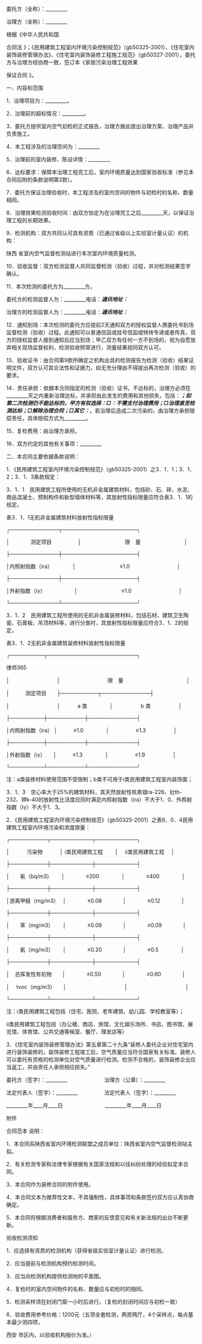 
 




 

  委托方（全称）：_________
  
治理方（全称）：_________
  
根据《中华人民共和国
  
合同法
》；《民用建筑工程室内环境污染控制规范》（gb50325-2001）、《住宅室内装饰装修管理办法》、《住宅室内装饰装修工程施工规范》（gb50327-2001），委托方与治理方经协商一致，签订本《家居污染治理工程效果
  
保证合同
》。
  
一、内容和范围
  
1．治理项目为：_________。
  
2．治理前的超标情况：_________。
  
3．委托方提供室内空气初检的正式报告，治理方据此提出治理方案、治理产品并负责施工。
  
4．本工程涉及的治理空间为：_________
  
5．治理前的室内装修、陈设详情：_________
  
6．达标要求：保障本治理工程完工后，室内环境质量达到国家验收标准（参见本合同后附的条款说明第2款）。
  
7．委托方保证治理验收时，本工程涉及的室内空间的物件与初检时的名称、数量相同。
  
8．治理效果检测验收时间：由双方协定为在治理完工之后_________天，以保证治理工程的长期效果。
  
9．检测机构：双方共同认可具有资质（已通过省级以上实验室计量认证）的机构：
  
陕西
省室内空气监督检测站进行本次室内环境质量检测。
  
10．验收监督：双方检测监督人共同监督检测（验收）过程，并对检测结果签字确认。
  
11．本次检测的委托方为_________方。
  
委托方的检测监督人为：_________电话：_________通讯地址：_________
  
治理方的检测监督人为：_________电话：_________通讯地址：_________　　　　　　　　
  
12．通知到场：本次检测的委托方应提前2天通知双方的授权监督人携委托书到场监督检测（验收）过程。此通知可以普通信函或挂号信函或特快专递或者传真，双方的授权监督人接到通知后应当到场；甲乙双方有任何一方不到场的，视为自愿放弃相关现场监督权利，检测验收照常进行，测量结果视同双方认可。
  
13．验收证书：由合同第9款所确定之机构出具的检测报告为检测（验收）结果证明文件，双方认可其合法性和证据力，如无充分理由不得提出再次检测（验收）的要求。
  
14．责任承担：依据本合同指定的检测（验收）证书，不达标的，治理方必须在_________天之内重新治理达标，并承担由此发生的费用和其他损失，包括：_________；如第二次检测仍不能达标的，甲方有权选择：□：不需支付治理费用；□治理直至检测达标；□解除治理合同；□其它：_________。若治理后造成二次污染的，由治理方承担赔偿责任，具体赔偿方式为_________。
  
15．复检费用：由治理方承担。
  
16．双方约定的其他有关事项：_________
  
二、本合同主要依据条款说明：
  
1．《民用建筑工程室内环境污染控制规范》（gb50325-2001）之3．1．1；3．1．2；3．1．3条款规定：
  
3．1．1　民用建筑工程所使用的无机非金属建筑材料，包括砂、石、砖、水泥、商品混凝土、预制构件和新型墙体材料等，其放射性指标限量应符合表3．1．1的规定。
  
表3．1．1无机非金属建筑材料放射性指标限量
  
┌─────────────┬────────────────────┐
  
│　　　　测定项目　　　　　│　　　　　　　　 限　量　　　　　　　　 │
  
├─────────────┼────────────────────┤
  
│内照射指数（ira）　　　　 │　　　　　　　　 ≤1.0　　　　　　　　　│
  
├─────────────┼────────────────────┤
  
│外射指数（iγ）　　　　　　│　　　　　　　　 ≤1.0　　　　　　　　　│
  
└─────────────┴────────────────────┘ 
  
3．1．2　民用建筑工程所使用的无机非金属装修材料，包括石材、建筑卫生陶瓷、石膏板、吊顶材料等，进行分类时，其放射性指标限量应符合3．1．2的规定。
  
表3．1．2无机非金属建筑装修材料放射性指标限量
  
┌─────────┬────────────────────────┐
  

 




 
律师365






│　　　　　　　　　│　　　　　　　　　限　量　　　　　　　　　　　　│

│　　　测定项目　　├──────────┬─────────────┤

│　　　　　　　　　│　　　 a 类　　　　 │　　　　　 b 类　　　　　 │

├─────────┼──────────┼─────────────┤

│内照射指数（ira） │　　　≤1.0　　　　 │　　　　　≤1.3　　　　　 │

├─────────┼──────────┼─────────────┤

│外射指数（iγ）　　│　　　≤1.3　　　　 │　　　　　≤1.9　　　　　 │

└─────────┴──────────┴─────────────┘ 

注：a类装修材料使用范围不受限制；b类不可用于ⅰ类民用建筑工程室内装饰面；

3．1．3　空心率大于25%的建筑材料，其天然放射性核素镭ra-226、钍th-232、钾k-40的放射性比活度应同时满足内照射指数（ira）不大于1．0、外照射指数（iγ）不大于1．3。

2．《民用建筑工程室内环境污染控制规范》（gb50325-2001）之表6．0．4民用建筑工程室内环境污染和浓度限量：

┌──────────┬───────────┬───────────┐

│　　　 污染物　　　 │ ⅰ类民用建筑工程　　 │　 ⅱ类民用建筑工程　 │

├──────────┼───────────┼───────────┤

│　　氡（bq/m3）　　 │　　　　≤200　　　　 │　　　　≤400　　　　 │

├──────────┼───────────┼───────────┤

│游离甲醛（mg/m3）　 │　　　　≤0.08　　　　│　　　　≤0.12　　　　│

├──────────┼───────────┼───────────┤

│　　苯（mg/m3）　　 │　　　　≤0.09　　　　│　　　　≤0.09　　　　│

├──────────┼───────────┼───────────┤

│　　氨（mg/m3）　　 │　　　　≤0.20　　　　│　　　　≤0.5　　　　 │

├──────────┼───────────┼───────────┤

│　总挥发性有机物　　│　　　　≤0.50　　　　│　　　　≤0.60　　　　│

│　 tvoc（mg/m3）　　│　　　　　　　　　　　│　　　　　　　　　　　│

└──────────┴───────────┴───────────┘

注：ⅰ类民用建筑工程包括（住宅、医院、老年建筑、幼儿园、学校教室等）；

ⅱ类民用建筑工程包括（办公楼、商店、旅馆、文化娱乐场所、书店、图书馆、展览馆、体育馆、公共交通等候室、餐厅、理发店等）

3．《住宅室内装饰装修管理办法》第五章第二十九条“装修人委托企业对住宅室内进行装饰装修的，装饰装修工程竣工后，空气质量应当符合国家有关标准。装修人可以委托有资格的检测单位对空气质量进行检测。检测不合格的，装饰装修企业应当返工，并由责任人承担相应损失。”



委托方（签字）：_________　　　　　　　治理方（公章）：_________

法定代表人（签字）：_________　　　　　法定代表人（签字）：_________

_________年____月____日　　　　　　　　_________年____月____日

附件





合同范本
说明：

1．本合同系陕西省室内环境检测联盟之成员单位：陕西省室内空气监督检测站主拟。

2．有关检测专家和法律专家根据有关国家法规和以往纠纷处理的经验拟定本合同。

3．本合同作为装修合同的附件使用。

4．本合同文本为推荐性文本，不具强制性，具体事项和条款签约双方应认真协商确定。

5．本合同将根据消费者和服务方、商家的反馈意见和有关新法规的出台不断更新。

验收检测须知

1．应选择有资质的检测机构（获得省级实验室计量认证）进行检测。

2．应当提前与检测机构预约检测时间。

3．应当向检测机构提供检测地的平面图。

4．复检时的室内空间物件的名称、数量应与初检时的相同。

5．检测采样须在封闭门窗一小时后进行。（复检的封闭时间应与初检一致）

6．验收费用参考价格：1200元（五项全套检测，两房两厅，4个采样点，每点基本最少测四项，

西安
市区内，以验收机构报价为准。） 


 


 

 
 
 
 
 
  


  
 

  


  


  
 
 
 
 

